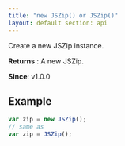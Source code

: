 ```yaml
---
title: "new JSZip() or JSZip()"
layout: default section: api
---
```


Create a new JSZip instance.

__Returns__ : A new JSZip.

__Since__: v1.0.0

## Example

```js
var zip = new JSZip();
// same as
var zip = JSZip();
```
